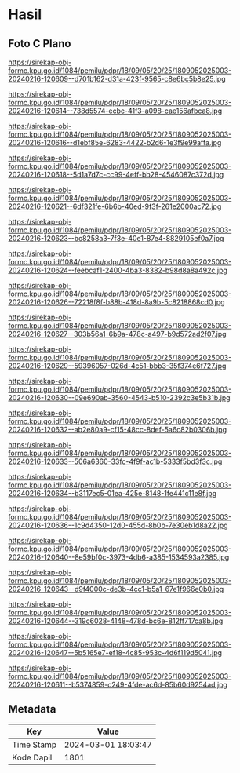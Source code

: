# Hasil

## Foto C Plano

https://sirekap-obj-formc.kpu.go.id/1084/pemilu/pdpr/18/09/05/20/25/1809052025003-20240216-120609--d701b162-d31a-423f-9565-c8e6bc5b8e25.jpg

https://sirekap-obj-formc.kpu.go.id/1084/pemilu/pdpr/18/09/05/20/25/1809052025003-20240216-120614--738d5574-ecbc-41f3-a098-cae156afbca8.jpg

https://sirekap-obj-formc.kpu.go.id/1084/pemilu/pdpr/18/09/05/20/25/1809052025003-20240216-120616--d1ebf85e-6283-4422-b2d6-1e3f9e99affa.jpg

https://sirekap-obj-formc.kpu.go.id/1084/pemilu/pdpr/18/09/05/20/25/1809052025003-20240216-120618--5d1a7d7c-cc99-4eff-bb28-4546087c372d.jpg

https://sirekap-obj-formc.kpu.go.id/1084/pemilu/pdpr/18/09/05/20/25/1809052025003-20240216-120621--6df321fe-6b6b-40ed-9f3f-261e2000ac72.jpg

https://sirekap-obj-formc.kpu.go.id/1084/pemilu/pdpr/18/09/05/20/25/1809052025003-20240216-120623--bc8258a3-7f3e-40e1-87e4-8829105ef0a7.jpg

https://sirekap-obj-formc.kpu.go.id/1084/pemilu/pdpr/18/09/05/20/25/1809052025003-20240216-120624--feebcaf1-2400-4ba3-8382-b98d8a8a492c.jpg

https://sirekap-obj-formc.kpu.go.id/1084/pemilu/pdpr/18/09/05/20/25/1809052025003-20240216-120626--72218f8f-b88b-418d-8a9b-5c8218868cd0.jpg

https://sirekap-obj-formc.kpu.go.id/1084/pemilu/pdpr/18/09/05/20/25/1809052025003-20240216-120627--303b56a1-6b9a-478c-a497-b9d572ad2f07.jpg

https://sirekap-obj-formc.kpu.go.id/1084/pemilu/pdpr/18/09/05/20/25/1809052025003-20240216-120629--59396057-026d-4c51-bbb3-35f374e6f727.jpg

https://sirekap-obj-formc.kpu.go.id/1084/pemilu/pdpr/18/09/05/20/25/1809052025003-20240216-120630--09e690ab-3560-4543-b510-2392c3e5b31b.jpg

https://sirekap-obj-formc.kpu.go.id/1084/pemilu/pdpr/18/09/05/20/25/1809052025003-20240216-120632--ab2e80a9-cf15-48cc-8def-5a6c82b0306b.jpg

https://sirekap-obj-formc.kpu.go.id/1084/pemilu/pdpr/18/09/05/20/25/1809052025003-20240216-120633--506a6360-33fc-4f9f-ac1b-5333f5bd3f3c.jpg

https://sirekap-obj-formc.kpu.go.id/1084/pemilu/pdpr/18/09/05/20/25/1809052025003-20240216-120634--b3117ec5-01ea-425e-8148-1fe441c11e8f.jpg

https://sirekap-obj-formc.kpu.go.id/1084/pemilu/pdpr/18/09/05/20/25/1809052025003-20240216-120636--1c9d4350-12d0-455d-8b0b-7e30eb1d8a22.jpg

https://sirekap-obj-formc.kpu.go.id/1084/pemilu/pdpr/18/09/05/20/25/1809052025003-20240216-120640--8e59bf0c-3973-4db6-a385-1534593a2385.jpg

https://sirekap-obj-formc.kpu.go.id/1084/pemilu/pdpr/18/09/05/20/25/1809052025003-20240216-120643--d9f4000c-de3b-4cc1-b5a1-67e1f966e0b0.jpg

https://sirekap-obj-formc.kpu.go.id/1084/pemilu/pdpr/18/09/05/20/25/1809052025003-20240216-120644--319c6028-4148-478d-bc6e-812ff717ca8b.jpg

https://sirekap-obj-formc.kpu.go.id/1084/pemilu/pdpr/18/09/05/20/25/1809052025003-20240216-120647--5b5165e7-ef18-4c85-953c-4d6f119d5041.jpg

https://sirekap-obj-formc.kpu.go.id/1084/pemilu/pdpr/18/09/05/20/25/1809052025003-20240216-120611--b5374859-c249-4fde-ac6d-85b60d9254ad.jpg


## Metadata

| Key        | Value               |
| ---------- | ------------------- |
| Time Stamp | 2024-03-01 18:03:47 |
| Kode Dapil | 1801                |



